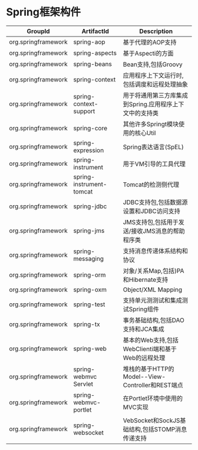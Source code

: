 # Spring框架构件

Groupld|Artifactld|Description
--|--|--
org.springframework|spring-aop|基于代理的AOP支持
org.springframework|spring-aspects|基于Aspecti的方面
org.springframework|spring-beans|Bean支持,包括Groovy
org.springframework|spring-context|应用程序上下文运行时,包括调度和远程处理抽象
org.springframework|spring-context-support|用于将通用第三方库集成到Spring.应用程序上下文中的支持类
org.springframework|spring-core|其他许多Springt模块使用的核心Util
org.springframework|spring-expression|Spring表达语言(SpEL)
org.springframework|spring-instrument|用于VM引导的工具代理
org.springframework|spring-instrument-tomcat|Tomcat的检测侧代理
org.springframework|spring-jdbc|JDBC支持包,包括数据源设置和JDBC访问支持
org.springframework|spring-jms|JMS支持包,包括用于发送&#47;接收JMS消息的帮助程序类
org.springframework|spring-messaging|支持消息传递体系结构和协议
org.springframework|spring-orm|对象&#47;关系Map,包括)PA和Hibernate支持
org.springframework|spring-oxm|Object&#47;XML Mapping
org.springframework|spring-test|支持单元测测试和集成测试Spring组件
org.springframework|spring-tx|事务基础结构,包括DAO支持和JCA集成
org.springframework|spring-web|基本的Web支持,包括WebClienti端和基于Web的远程处理
org.springframework|spring-webmvc Servlet|堆栈的基于HTTP的Model--View-Controller和REST端点
org.springframework|spring-webmvc-portlet|在Portlet环境中使用的MVC实现
org.springframework|spring-websocket|VebSocket和SockJS基础结构,包括STOMP消息传递支持

